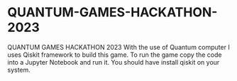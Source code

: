 # QUANTUM-GAMES-HACKATHON-2023
QUANTUM GAMES HACKATHON 2023
With the use of Quantum computer I uses Qiskit framework to build this game.
To run the game copy the code into a Jupyter Notebook and run it.
You should have install qiskit on your system.

